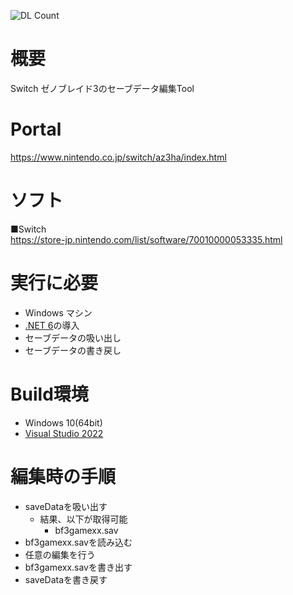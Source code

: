 ![DL Count](https://img.shields.io/github/downloads/turtle-insect/Xenoblade3/total.svg)

# 概要
Switch ゼノブレイド3のセーブデータ編集Tool

# Portal
https://www.nintendo.co.jp/switch/az3ha/index.html  

# ソフト
■Switch  
https://store-jp.nintendo.com/list/software/70010000053335.html  

# 実行に必要
* Windows マシン
* [.NET 6](https://dotnet.microsoft.com/en-us/download/dotnet/6.0)の導入
* セーブデータの吸い出し
* セーブデータの書き戻し

# Build環境
* Windows 10(64bit)
* [Visual Studio 2022](https://visualstudio.microsoft.com/)

# 編集時の手順
* saveDataを吸い出す
   * 結果、以下が取得可能
      * bf3gamexx.sav
* bf3gamexx.savを読み込む
* 任意の編集を行う
* bf3gamexx.savを書き出す
* saveDataを書き戻す
